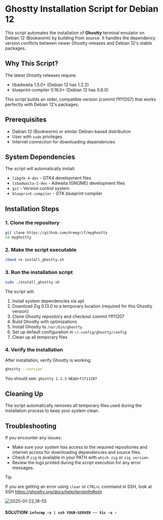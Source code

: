# Ghostty Installation Script for Debian 12

This script automates the installation of **Ghostty** terminal emulator on Debian 12 (Bookworm) by building from source. It handles the dependency version conflicts between newer Ghostty releases and Debian 12's stable packages.

## Why This Script?

The latest Ghostty releases require:
- libadwaita 1.5.0+ (Debian 12 has 1.2.2)
- blueprint-compiler 0.16.0+ (Debian 12 has 0.6.0)

This script builds an older, compatible version (commit f1f11207) that works perfectly with Debian 12's packages.

## Prerequisites

- Debian 12 (Bookworm) or similar Debian-based distribution
- User with `sudo` privileges
- Internet connection for downloading dependencies

## System Dependencies

The script will automatically install:
- `libgtk-4-dev` - GTK4 development files
- `libadwaita-1-dev` - Adwaita (GNOME) development files
- `git` - Version control system
- `blueprint-compiler` - GTK blueprint compiler

## Installation Steps

### 1. Clone the repository

```bash
git clone https://github.com/drewgrif/myghostty
cd myghostty
```

### 2. Make the script executable

```bash
chmod +x install_ghostty.sh
```

### 3. Run the installation script

```bash
sudo ./install_ghostty.sh
```

The script will:

1. Install system dependencies via apt
2. Download Zig 0.13.0 to a temporary location (required for this Ghostty version)
3. Clone Ghostty repository and checkout commit f1f11207
4. Build Ghostty with optimizations
5. Install Ghostty to `/usr/bin/ghostty`
6. Set up default configuration in `~/.config/ghostty/config`
7. Clean up all temporary files

### 4. Verify the installation

After installation, verify Ghostty is working:

```bash
ghostty --version
```

You should see: `ghostty 1.1.3-HEAD+f1f11207`

## Cleaning Up

The script automatically removes all temporary files used during the installation process to keep your system clean.

## Troubleshooting

If you encounter any issues:

- Make sure your system has access to the required repositories and internet access for downloading dependencies and source files.
- Check if `zig` is available in your PATH with `which zig` or `zig version`.
- Review the logs printed during the script execution for any error messages.


> [!TIP]
> If you are getting an error using ```clear``` or ```CTRL+L``` command in SSH, look at SSH https://ghostty.org/docs/help/terminfo#ssh

![2025-01-22_18-55](https://github.com/user-attachments/assets/6879a35c-a609-4215-9c52-674c64b46683)

#### SOLUTION:   ```infocmp -x | ssh YOUR-SERVER -- tic -x -```

